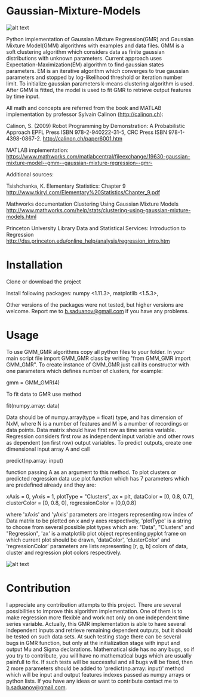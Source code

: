 # Gaussian-Mixture-Models

![alt text](https://raw.githubusercontent.com/BatyaGG/Gaussian-Mixture-Models/master/figure_1-1.png)

Python implementation of Gaussian Mixture Regression(GMR) and Gaussian Mixture Model(GMM) algorithms with 
examples and data files. GMM is a soft clustering algorithm which considers data as finite gaussian distributions
with unknown parameters. Current approach uses Expectation-Maximization(EM) algorithm to find gaussian states parameters.
EM is an iterative algorithm which converges to true gaussian parameters and stopped by log-likelihood threshold or
iteration number limit. To initialize gaussian parameters k-means clustering algorithm is used. After GMM is fitted,
the model is used to fit GMR to retrieve output features by time input.

All math and concepts are referred from the book and MATLAB implementation by professor Sylvain Calinon (http://calinon.ch):

Calinon, S. (2009)
Robot Programming by Demonstration: A Probabilistic Approach
EPFL Press ISBN 978-2-940222-31-5, CRC Press ISBN 978-1-4398-0867-2.
http://calinon.ch/paper6001.htm

MATLAB implementation:
https://www.mathworks.com/matlabcentral/fileexchange/19630-gaussian-mixture-model--gmm--gaussian-mixture-regression--gmr-

Additional sources:

Tsishchanka, K.
Elementary Statistics: Chapter 9
http://www.tkiryl.com/Elementary%20Statistics/Chapter_9.pdf

Mathworks documentation
Clustering Using Gaussian Mixture Models
http://www.mathworks.com/help/stats/clustering-using-gaussian-mixture-models.html

Princeton University Library
Data and Statistical Services: Introduction to Regression
http://dss.princeton.edu/online_help/analysis/regression_intro.htm

# Installation
Clone or download the project 

Install following packages:
numpy <1.11.3>,
matplotlib <1.5.3>,

Other versions of the packages were not tested, but higher versions are welcome.
Report me to b.saduanov@gmail.com if you have any problems.

# Usage
To use GMM_GMR algorithms copy all python files to your folder. In your main script
file import GMM_GMR class by writing "from GMM_GMR import GMM_GMR". To create instance
of GMM_GMR just call its constructor with one parameters which defines number of clusters, for example:

gmm = GMM_GMR(4)

To fit data to GMR use method 

fit(numpy.array: data)

Data should be of numpy.array(type = float) type, and has dimension of NxM, where N is a number of features and M is a number of recordings or data points. Data matrix should have first row as time series variable. Regression considers first row as independent input variable and other rows as dependent (on first row) output variables. To predict outputs, create one dimensional input array A and call 

predict(np.array: input)

function passing A as an argument to this method. To plot clusters or predicted regression data use plot function which has 7 parameters which are predefined already and they are:

xAxis = 0, yAxis = 1, plotType = "Clusters", ax = plt, dataColor = [0, 0.8, 0.7], clusterColor = [0, 0.8, 0], regressionColor = [0,0,0.8]

where 'xAxis' and 'yAxis' parameters are integers representing row index of Data matrix to be plotted on x and y axes respectively, 'plotType' is a string to choose from several possible plot types which are: "Data", "Clusters" and "Regression", 'ax' is a matplotlib plot object representing pyplot frame on which current plot should be drawn, 'dataColor', 'clusterColor' and 'regressionColor' parameters are lists representing [r, g, b] colors of data, cluster and regression plot colors respectively.

![alt text](https://github.com/BatyaGG/Gaussian-Mixture-Models/blob/master/figure_2-1.png)

# Contribution
I appreciate any contribution attempts to this project. There are several possibilities to improve this algorithm implementation. One of them is to make regression more flexible and work not only on one independent time series variable. Actually, this GMR implementation is able to have several independent inputs and retrieve remaining dependent outputs, but it should be tested on such data sets. At such testing stage there can be several bugs in GMR function, but only at the initialization stage with input and output Mu and Sigma declarations. Mathematical side has no any bugs, so if you try to contribute, you will have no mathematical bugs which are usually painfull to fix. If such tests will be successful and all bugs will be fixed, then 2 more parameters should be added to 'predict(np.array: input)' method which will be input and output features indexes passed as numpy arrays or python lists. If you have any ideas or want to contribute contact me to b.saduanov@gmail.com.
